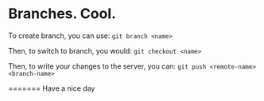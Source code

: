 # Branches. Cool.

To create branch, you can use:
`git branch <name>`

Then, to switch to branch, you would:
`git checkout <name>`

Then, to write your changes to the server, you can:
`git push <remote-name> <branch-name>`

=======
Have a nice day
